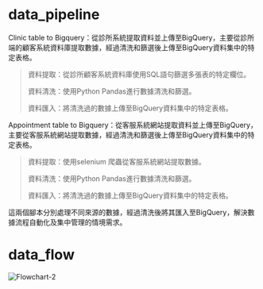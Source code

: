 # data_pipeline

Clinic table to Bigquery：從診所系統提取資料並上傳至BigQuery，主要從診所端的顧客系統資料庫提取數據，經過清洗和篩選後上傳至BigQuery資料集中的特定表格。

>資料提取：從診所顧客系統資料庫使用SQL語句篩選多張表的特定欄位。
>
>資料清洗：使用Python Pandas進行數據清洗和篩選。
>
>資料匯入：將清洗過的數據上傳至BigQuery資料集中的特定表格。

Appointment table to Bigquery：從客服系統網站提取資料並上傳至BigQuery，主要從客服系統網站提取數據，經過清洗和篩選後上傳至BigQuery資料集中的特定表格。


>資料提取：使用selenium 爬蟲從客服系統網站提取數據。
>
>資料清洗：使用Python Pandas進行數據清洗和篩選。
>
>資料匯入：將清洗過的數據上傳至BigQuery資料集中的特定表格。

這兩個腳本分別處理不同來源的數據，經過清洗後將其匯入至BigQuery，解決數據流程自動化及集中管理的情境需求。

# data_flow

![Flowchart-2](https://github.com/eatinglai/data_pipeline/assets/139863864/1c2cb45a-2449-404b-ab0f-9854113a2448)



